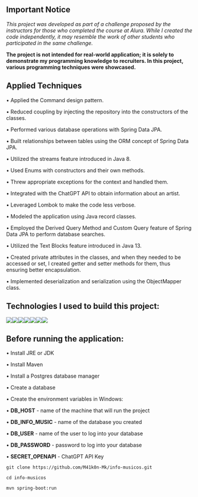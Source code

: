 ## Important Notice

_This project was developed as part of a challenge proposed by the instructors for those who completed the course at Alura. While I created the code independently, it may resemble the work of other students who participated in the same challenge._

**The project is not intended for real-world application; it is solely to demonstrate my programming knowledge to recruiters. In this project, various programming techniques were showcased.**

## Applied Techniques

•  Applied the Command design pattern.

•  Reduced coupling by injecting the repository into the constructors of the classes.

•  Performed various database operations with Spring Data JPA.

•  Built relationships between tables using the ORM concept of Spring Data JPA.

•  Utilized the streams feature introduced in Java 8.

•  Used Enums with constructors and their own methods.

•  Threw appropriate exceptions for the context and handled them.

•  Integrated with the ChatGPT API to obtain information about an artist.

•  Leveraged Lombok to make the code less verbose.

•  Modeled the application using Java record classes.

•  Employed the Derived Query Method and Custom Query feature of Spring Data JPA to perform database searches.

•  Utilized the Text Blocks feature introduced in Java 13.

• Created private attributes in the classes, and when they needed to be accessed or set, I created getter and setter methods for them, thus ensuring better encapsulation.

• Implemented deserialization and serialization using the ObjectMapper class.

## Technologies I used to build this project:
[![](https://img.icons8.com/fluency/48/java-coffee-cup-logo.png)](https://www.java.com/en/)[![](https://img.icons8.com/color/48/spring-logo.png)](https://spring.io/)[![](https://img.icons8.com/ios/50/maven-ios.png)](https://maven.apache.org/)[![](https://img.icons8.com/fluency/48/intellij-idea.png)](https://www.jetbrains.com/pt-br/idea/)[![](https://img.icons8.com/color/48/postgreesql.png)](https://www.postgresql.org/)[![](https://img.icons8.com/glyph-neue/50/github.png)](https://github.com/)[![](https://img.icons8.com/ios-filled/50/chatgpt.png)](https://openai.com/index/chatgpt/)

## Before running the application:

• Install JRE or JDK

• Install Maven

• Install a Postgres database manager

• Create a database

• Create the environment variables in Windows:

• **DB_HOST** - name of the machine that will run the project

• **DB_INFO_MUSIC** - name of the database you created

• **DB_USER** - name of the user to log into your database

• **DB_PASSWORD** - password to log into your database

• **SECRET_OPENAPI** - ChatGPT API Key
```
git clone https://github.com/M41k0n-Mk/info-musicos.git

cd info-musicos

mvn spring-boot:run
```